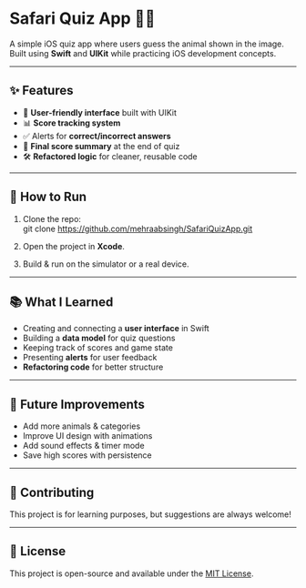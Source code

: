 # Safari Quiz App 🦁📱  

A simple iOS quiz app where users guess the animal shown in the image.  
Built using **Swift** and **UIKit** while practicing iOS development concepts.  

---

## ✨ Features  
- 🎨 **User-friendly interface** built with UIKit  
- 📊 **Score tracking system**  
- ✅ Alerts for **correct/incorrect answers**  
- 🏁 **Final score summary** at the end of quiz  
- 🛠️ **Refactored logic** for cleaner, reusable code  

---

## 🚀 How to Run  
1. Clone the repo:  
   git clone https://github.com/mehraabsingh/SafariQuizApp.git


2. Open the project in **Xcode**.

3. Build & run on the simulator or a real device.

---

## 📚 What I Learned

* Creating and connecting a **user interface** in Swift
* Building a **data model** for quiz questions
* Keeping track of scores and game state
* Presenting **alerts** for user feedback
* **Refactoring code** for better structure

---

## 🔮 Future Improvements

* Add more animals & categories
* Improve UI design with animations
* Add sound effects & timer mode
* Save high scores with persistence

---

## 🤝 Contributing

This project is for learning purposes, but suggestions are always welcome!

---

## 📄 License

This project is open-source and available under the [MIT License](LICENSE).

